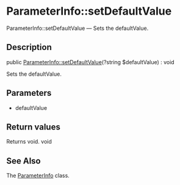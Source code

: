 ParameterInfo::setDefaultValue
================

ParameterInfo::setDefaultValue — Sets the defaultValue.

Description
---------------


public [ParameterInfo::setDefaultValue](https://github.com/lingtalfi/DocTools/blob/master/doc/api/DocTools/Info/ParameterInfo/setDefaultValue.md)(?string $defaultValue) : void




Sets the defaultValue.




Parameters
--------------

- defaultValue
    

Return values
----------------

Returns void.
void








See Also
-----------

The [ParameterInfo](https://github.com/lingtalfi/DocTools/blob/master/doc/api/DocTools/Info/ParameterInfo.md) class.
